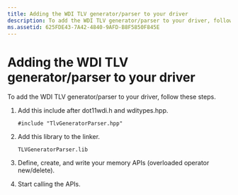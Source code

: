 ```yaml
---
title: Adding the WDI TLV generator/parser to your driver
description: To add the WDI TLV generator/parser to your driver, follow these steps.
ms.assetid: 625FDE43-7A42-4840-9AFD-B8F5850F845E
---
```


# Adding the WDI TLV generator/parser to your driver


To add the WDI TLV generator/parser to your driver, follow these steps.

1.  Add this include after dot11wdi.h and wditypes.hpp.

    `#include "TlvGeneratorParser.hpp"`

2.  Add this library to the linker.

    `TLVGeneratorParser.lib`

3.  Define, create, and write your memory APIs (overloaded operator new/delete).

4.  Start calling the APIs.

 

 





